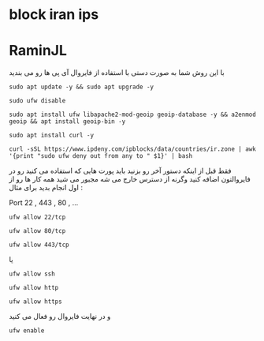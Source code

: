# block iran ips
# RaminJL

با این روش شما به صورت دستی با استفاده از فایروال آی پی ها رو می بندید
```
sudo apt update -y && sudo apt upgrade -y
```
```
sudo ufw disable
```
```
sudo apt install ufw libapache2-mod-geoip geoip-database -y && a2enmod geoip && apt install geoip-bin -y
```
```
sudo apt install curl -y
```
```
curl -sSL https://www.ipdeny.com/ipblocks/data/countries/ir.zone | awk '{print "sudo ufw deny out from any to " $1}' | bash
```

فقط قبل از اینکه دستور آخر رو بزنید باید پورت هایی که استفاده می کنید رو در فایروالتون اضافه کنید وگرنه از دسترس خارج می شه مجبور می شید همه کار ها رو از اول انجام بدید
برای مثال :

Port 22 , 443 , 80 , ...

```
ufw allow 22/tcp
```
```
ufw allow 80/tcp
```
```
ufw allow 443/tcp
```
یا
```
ufw allow ssh
```
```
ufw allow http
```
```
ufw allow https
```
و در نهایت فایروال رو فعال می کنید

```
ufw enable
```
